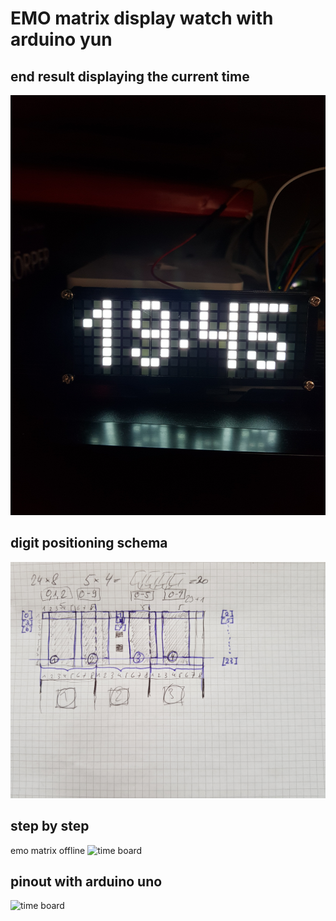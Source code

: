 # EMO matrix display watch with arduino yun

## end result displaying the current time
![time board](./img/watch_emo24_by_night.jpg)

## digit positioning schema
![time board](./img/watch_emo24_maxtix_display_control.jpg)

## step by step
emo matrix offline
![time board](./img/watch_emo24_raw_offline.jpg)

## pinout with arduino uno
![time board](./img/watch_emo24_with_arduino_uno.jpg)
